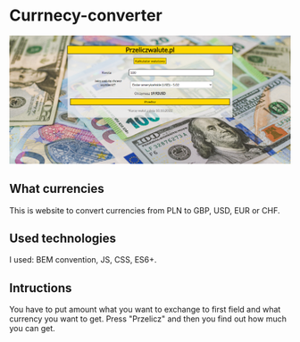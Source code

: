# Currnecy-converter
![Currencies](images/screen.png)
## What currencies
This is website to convert currencies from PLN to GBP, USD, EUR or CHF.
## Used technologies
I used: BEM convention, JS, CSS, ES6+.
## Intructions
You have to put amount what you want to exchange to first field and what currency you want to get.
Press "Przelicz" and then you find out how much you can get.
